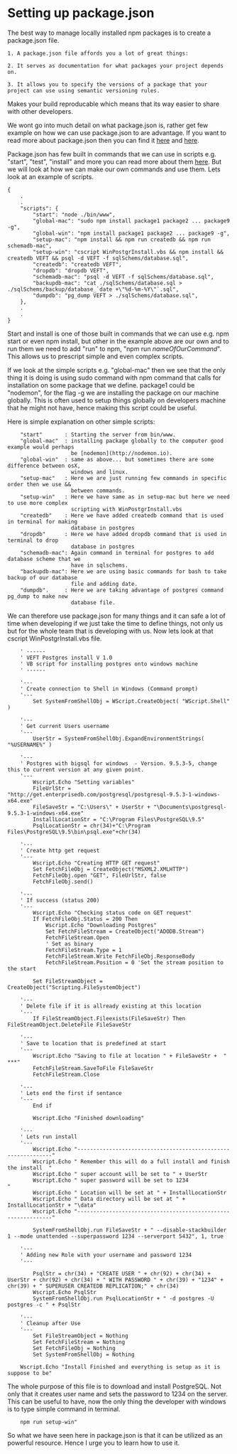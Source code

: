 # Setting up package.json
The best way to manage locally installed npm packages is to create a package.json file.
	
	1. A package.json file affords you a lot of great things:

	2. It serves as documentation for what packages your project depends on.

	3. It allows you to specify the versions of a package that your project can use using semantic versioning rules.

Makes your build reproducable which means that its way easier to share with other developers.

We wont go into much detail on what package.json is, rather get few example on how we can use package.json to are advantage. If you want to read more about package.json then you can find it [here](https://docs.npmjs.com/files/package.json) and [here](https://docs.nodejitsu.com/articles/getting-started/npm/what-is-the-file-package-json/).


Package.json has few built in commands that we can use in scripts e.g. "start", "test", "install" and more you can read more about them [here](https://docs.npmjs.com/misc/scripts). But we will look at how we can make our own commands and use them.  Lets look at an example of scripts.
```
{
	.
	.
	"scripts": {
    	"start": "node ./bin/www",
    	"global-mac": "sudo npm install package1 package2 ... package9 -g",
    	"global-win": "npm install package1 package2 ... package9 -g",
    	"setup-mac": "npm install && npm run createdb && npm run schemadb-mac",
    	"setup-win": "cscript WinPostgrInstall.vbs && npm install && createdb VEFT && psql -d VEFT -f sqlSchems/database.sql",
    	"createdb": "createdb VEFT",
    	"dropdb": "dropdb VEFT",
    	"schemadb-mac": "psql -d VEFT -f sqlSchems/database.sql",
    	"backupdb-mac": "cat ./sqlSchems/database.sql > ./sqlSchems/backup/database_`date +\"%d-%m-%Y\"`.sql",
    	"dumpdb": "pg_dump VEFT > ./sqlSchems/database.sql",
  	},
  	.
  	.
}
```


Start and install is one of those built in commands that we can use e.g. npm start or even npm install, but other in the example above are our own and to run them we need to add "run" to npm, "npm run *nameOfOurCommand*". This allows us to prescript simple and even complex scripts. 

If we look at the simple scripts e.g. "global-mac" then we see that the only thing it is doing is using sudo command with npm command that calls for installation on some package that we define. package1 could be "nodemon", for the flag -g we are installing the package on our machine globally. This is often used to setup things globally on developers machine that he might not have, hence making this script could be useful. 

Here is simple explanation on other simple scripts:
```
	"start"	 	  : Starting the server from bin/www.
    "global-mac"  : installing package globally to the computer good example would perhaps 
    				be [nodemon](http://nodemon.io).
    "global-win"  : same as above... but sometimes there are some difference between osX, 
    				windows and linux. 
	"setup-mac"   : Here we are just running few commands in specific order then we use && 
					between commands.
	"setup-win"   : Here we have same as in setup-mac but here we need to use more complex 
					scripting with WinPostgrInstall.vbs
	"createdb"    : Here we have added createdb command that is used in terminal for making 
					database in postgres
	"dropdb" 	  : Here we have added dropdb command that is used in terminal to drop 
					database in postgres
	"schemadb-mac": Again command in terminal for postgres to add database scheme that we 
					have in sqlschems. 
	"backupdb-mac": Here we are using basic commands for bash to take backup of our database 
					file and adding date.
	"dumpdb".     : Here we are taking advantage of postgres command pg_dump to make new 
					database file. 
```

We can therefore use package.json for many things and it can safe a lot of time when developing if we just take the time to define things, not only us but for the whole team that is developing with us. Now lets look at that cscript WinPostgrInstall.vbs file.


```
	' ------
	' VEFT Postgres install V 1.0
	' VB script for installing postgres onto windows machine
	' ------

	'---
	' Create connection to Shell in Windows (Command prompt)
	'---
		Set SystemFromShellObj = WScript.CreateObject( "WScript.Shell" )

	'---
	' Get current Users username
	'---
		UserStr = SystemFromShellObj.ExpandEnvironmentStrings( "%USERNAME%" )

	'---
	' Postgres with bigsql for windows  - Version. 9.5.3-5, change this to current version at any given point. 
	'---
		Wscript.Echo "Setting variables"
		FileUrlStr = "http://get.enterprisedb.com/postgresql/postgresql-9.5.3-1-windows-x64.exe"
		FileSaveStr = "C:\Users\" + UserStr + "\Documents\postgresql-9.5.3-1-windows-x64.exe"
		InstallLocationStr = "C:\Program Files\PostgreSQL\9.5"
		PsqlLocationStr = chr(34)+"C:\Program Files\PostgreSQL\9.5\bin\psql.exe"+chr(34)

	'---
	' Create http get request
	'---
		Wscript.Echo "Creating HTTP GET request"
		Set FetchFileObj = CreateObject("MSXML2.XMLHTTP")
		FetchFileObj.open "GET", FileUrlStr, false
		FetchFileObj.send()

	'---
	' If success (status 200)
	'---
		Wscript.Echo "Checking status code on GET request"
		If FetchFileObj.Status = 200 Then
			Wscript.Echo "Downloading Postgres"
			Set FetchFileStream = CreateObject("ADODB.Stream")
			FetchFileStream.Open
			' Set as binary
			FetchFileStream.Type = 1 
			FetchFileStream.Write FetchFileObj.ResponseBody
			FetchFileStream.Position = 0 'Set the stream position to the start

		Set FileStreamObject = CreateObject("Scripting.FileSystemObject")

	'---
	' Delete file if it is allready existing at this location
	'---
		If FileStreamObject.Fileexists(FileSaveStr) Then FileStreamObject.DeleteFile FileSaveStr

	'---
	' Save to location that is predefined at start
	'---
		Wscript.Echo "Saving to file at location " + FileSaveStr +  " ***"
		FetchFileStream.SaveToFile FileSaveStr
		FetchFileStream.Close

	'---
	' Lets end the first if sentance
	'---
		End if
		
		Wscript.Echo "Finished downloading"

	'---
	' Lets run install
	'---
		Wscript.Echo "--------------------------------------------------------------"
		Wscript.Echo " Remember this will do a full install and finish the install  "
		Wscript.Echo " super account will be set to " + UserStr
		Wscript.Echo " super password will be set to 1234                           "
		Wscript.Echo " Location will be set at " + InstallLocationStr
		Wscript.Echo " Data directory will be set at " + InstallLocationStr + "\data"
		Wscript.Echo "--------------------------------------------------------------"

		SystemFromShellObj.run FileSaveStr + " --disable-stackbuilder 1 --mode unattended --superpassword 1234 --serverport 5432", 1, true

	'---
	' Adding new Role with your username and password 1234
	'---

		PsqlStr = chr(34) + "CREATE USER " + chr(92) + chr(34) + UserStr + chr(92) + chr(34) + " WITH PASSWORD " + chr(39) + "1234" + chr(39) + " SUPERUSER CREATEDB REPLICATION;" + chr(34)
		Wscript.Echo PsqlStr
		SystemFromShellObj.run PsqlLocationStr + " -d postgres -U postgres -c " + PsqlStr

	'---
	' Cleanup after Use
	'---
		Set FileStreamObject = Nothing
		Set FetchFileStream = Nothing
		Set FetchFileObj = Nothing
		Set SystemFromShellObj = Nothing

	Wscript.Echo "Install Finished and everything is setup as it is suppose to be"
```

The whole purpose of this file is to download and install PostgreSQL. Not only that it creates user name and sets the password to 1234 on the server. This can be useful to have, now the only thing the developer with windows is to type simple command in terminal. 

```
	npm run setup-win"
```

So what we have seen here in package.json is that it can be utilized as an powerful resource. Hence I urge you to learn how to use it. 